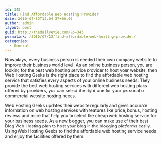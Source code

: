 ```yaml
---
id: 343
title: Find Affordable Web Hosting Provider
date: 2010-07-25T15:04:57+00:00
author: admin
layout: post
guid: http://thedailyevie.com/?p=343
permalink: /2010/07/25/find-affordable-web-hosting-provider/
categories:
  - General
---
```

Nowadays, every business person is needed their own company website to improve their business world level. As an online business person, you are looking for the best web hosting service provider to host your website, then Web Hosting Geeks is the right place to find the affordable web hosting service that satisfies every aspects of your online business needs. They provide the best web hosting services with different web hosting plans offered by providers, you can select the right one for your personal or commercial website hosting needs.

Web Hosting Geeks updates their website regularly and gives accurate information on web hosting services with features like price, bonus, hosting reviews and more that help you to select the cheap web hosting service for your business needs. As a new blogger, you can make use of their best Blog Web Hosting plan to host your blog in the blogging platforms easily. Using Web Hosting Geeks to find the affordable web hosting service needs and enjoy the facilities offered by them.